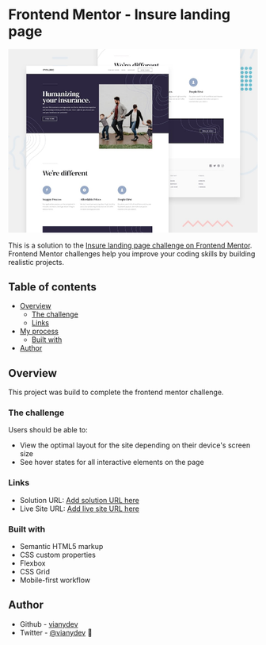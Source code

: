 # Frontend Mentor - Insure landing page

![Design preview for the web site coding challenge](./design/desktop-preview.jpg)

This is a solution to the [Insure landing page challenge on Frontend Mentor](https://www.frontendmentor.io/challenges/insure-landing-page-uTU68JV8). Frontend Mentor challenges help you improve your coding skills by building realistic projects. 

## Table of contents

- [Overview](#overview)
  - [The challenge](#the-challenge)
  - [Links](#links)
- [My process](#my-process)
  - [Built with](#built-with)
- [Author](#author)

## Overview
This project was build to complete the frontend mentor challenge.

### The challenge

Users should be able to:

- View the optimal layout for the site depending on their device's screen size
- See hover states for all interactive elements on the page

### Links

- Solution URL: [Add solution URL here](https://github.com/vianydev/insure-landing-page)
- Live Site URL: [Add live site URL here](https://vianydev.github.io/insure-landing-page/#)

### Built with

- Semantic HTML5 markup
- CSS custom properties
- Flexbox
- CSS Grid
- Mobile-first workflow

## Author

- Github - [vianydev](https://github.com/vianydev)
- Twitter - [@vianydev](https://www.twitter.com/vianydev) 🚀
